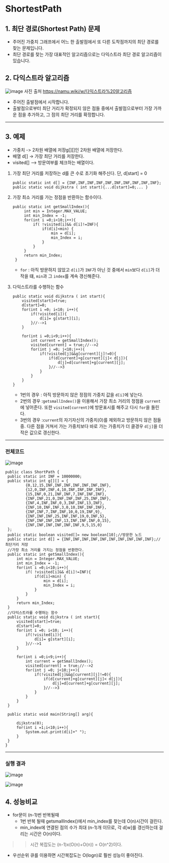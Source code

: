 # ShortestPath

## 1. 최단 경로(Shortest Path) 문제
- 주어진 가중치 그래프에서 어느 한 출발점에서 또 다른 도착점까지의 최단 경로를 찾는 문제입니다.
- 최단 경로를 찾는 가장 대표적인 알고리즘으로는 다익스트라 최단 경로 알고리즘이 있습니다.

## 2. 다익스트라 알고리즘
![image](https://user-images.githubusercontent.com/80517119/113986755-8b998380-9888-11eb-99c7-639aadede733.png)
사진 출처 https://namu.wiki/w/다익스트라%20알고리즘
- 주어진 출발점에서 시작합니다.
- 출발점으로부터 최단 거리가 확정되지 않은 점들 중에서 출발점으로부터 가장 가까운 점을 추가하고, 그 점의 최단 거리를 확정합니다.
---
## 3. 예제
- 가중치 -> 2차원 배열에 저장g[][]인 2차원 배열에 저장한다.
- 배열 d[] -> 가장 최단 거리를 저장한다.
- visited[] --> 방문여부를 체크하는 배열이다.
1. 가장 최단 거리를 저장하는 d를 큰 수로 초기화 해주신다. 단, d[start] = 0
    ```
    public static int d[] = {INF,INF,INF,INF,INF,INF,INF,INF,INF,INF};
    public static void dijkstra ( int start){...d[start]=0;... }
    ```
2. 가장 최소 거리를 가는 정점을 반환하는 함수이다.
   ```
   public static int getSmallIndex(){
        int min = Integer.MAX_VALUE;
        int min_Index = -1;
        for(int i =0;i<10;i++){
            if( !visited[i]&& d[i]!=INF){
                if(d[i]<min) {
                    min = d[i];
                    min_Index = i;
                }
            }
        }
        return min_Index;
    }
    ```
    - ```for``` : 아직 방문하지 않았고 ```d[i]```가 ```INF```가 아닌 것 중에서 ```min```보다 ```d[i]```가 더 작을 떄,  ```min```과 그 ```index```를 계속 갱신해준다.

3. 다익스트라를 수행하는 함수
    ```
    public static void dijkstra ( int start){
        visited[start]=true;
        d[start]=0;
        for(int i =0; i<10; i++){
            if(!visited[i]){
                d[i]= g[start][i];
            }//-->1
        }

        for(int i =0;i<9;i++){
            int current = getSmallIndex();
            visited[current] = true;//-->2
            for(int j =0; j<10;j++){
                if(!visited[j]&&g[current][j]!=0){
                    if(d[current]+g[current][j]< d[j]){
                        d[j]=d[current]+g[current][j];
                    }//-->3
                }
            }
        }
    }
    ```
    - 1번의 경우 : 아직 방문하지 않은 정점의 가중치 값을 ```d[i]```에 넣는다.
    - 2번의 경우 :```getsmallIndex()```을 이용해서 가장 최소 거리의 정점을 ```current```에 넣어준다. 또한 ```visited[current]```에 방문표시를 해주고 다시 ```for```을 돌린다.
    - 3번의 경우 :```current```의 자기자신의 가중치(0)를 제외하고 방문하지 않은 점들 중. 다른 점을 거쳐서 가는 가중치보다 바로 가는 가중치가 더 클경우 ```d[j]```을 더 작은 값으로 갱신한다.
---
### 전체코드
![image](https://user-images.githubusercontent.com/80517119/114003741-f8b51500-9898-11eb-93c6-240cdf6db500.png)
   ```
   public class ShortPath {
    public static int INF = 10000000;
    public static int g[][] = {
            {0,12,15,INF,INF,INF,INF,INF,INF,INF},
            {12,0,INF,INF,4,10,INF,INF,INF,INF},
            {15,INF,0,21,INF,INF,7,INF,INF,INF},
            {INF,INF,21,0,INF,INF,INF,25,INF,INF},
            {INF,4,INF,INF,0,3,INF,INF,13,INF},
            {INF,10,INF,INF,3,0,10,INF,INF,INF},
            {INF,INF,7,INF,INF,10,0,19,INF,9},
            {INF,INF,INF,25,INF,INF,19,0,INF,5},
            {INF,INF,INF,INF,13,INF,INF,INF,0,15},
            {INF,INF,INF,INF,INF,INF,9,5,15,0}
    };
    public static boolean visited[]= new boolean[10];//방문한 노드
    public static int d[] = {INF,INF,INF,INF,INF,INF,INF,INF,INF,INF};//최단거리 저장
    //가장 최소 거리를 가지는 정점을 반환한다.
    public static int getSmallIndex(){
        int min = Integer.MAX_VALUE;
        int min_Index = -1;
        for(int i =0;i<10;i++){
            if( !visited[i]&& d[i]!=INF){
                if(d[i]<min) {
                    min = d[i];
                    min_Index = i;
                }
            }
        }
        return min_Index;
    }
    //다익스트라를 수행하는 함수
    public static void dijkstra ( int start){
        visited[start]=true;
        d[start]=0;
        for(int i =0; i<10; i++){
            if(!visited[i]){
                d[i]= g[start][i];
            }//-->1
        }

        for(int i =0;i<9;i++){
            int current = getSmallIndex();
            visited[current] = true;//-->2
            for(int j =0; j<10;j++){
                if(!visited[j]&&g[current][j]!=0){
                    if(d[current]+g[current][j]< d[j]){
                        d[j]=d[current]+g[current][j];
                    }//-->3
                }
            }
        }
    }

    public static void main(String[] arg){

        dijkstra(0);
        for(int i =1;i<10;i++){
            System.out.print(d[i]+" ");
        }
    }
}
```
---
### 실행 결과
![image](https://user-images.githubusercontent.com/80517119/114003653-e2a75480-9898-11eb-8fdd-904556ddd70c.png)

![image](https://user-images.githubusercontent.com/80517119/114003926-200be200-9899-11eb-9ef4-a4adb796ca4a.png)

## 4. 성능비교 
-  for문이 (n-1)번 반복될때 
   * 1번 반복 될때 getsmallIndex()에서 min_index를 찾는데 O(n)시간이 걸린다.
   * min_index에 연결된 점의 수가 최대 (n-1)개 이므로, 각 d[w]를 갱신하는데 걸리는 시간은 O(n)이다.
>> 시간 복잡도는 (n-1)x(O(n)+O(n)) = O(n^2)이다.
-  우선순위 큐를 이용하면 시간복잡도는 O(logn)로 훨씬 성능이 좋아진다.
